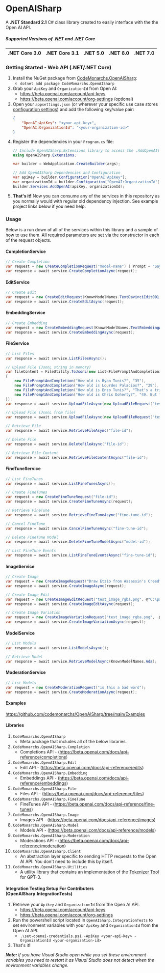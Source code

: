 # OpenAISharp
A <b>.NET Standard 2.1</b> C# class library created to easily interface with the the Open AI API.

##### Supported Versions of .NET and .NET Core
| .NET Core 3.0 | .NET Core 3.1 | .NET 5.0 | .NET 6.0 | .NET 7.0 |
| ------------- | ------------- | -------- | -------- | -------- |

### Getting Started - Web API (.NET/.NET Core)
1. Install the NuGet package from <a href="#">CodeMonarchs.OpenAISharp</a>:
    - ```dotnet add package CodeMonarchs.OpenAISharp```
2. Grab your `ApiKey` and `OrganizationId`  from Open AI:
    - https://beta.openai.com/account/api-keys
    - https://beta.openai.com/account/org-settings (optional)
3. Open your `appsettings.json` (or wherever your specific use case stores <a href="https://learn.microsoft.com/en-us/aspnet/core/fundamentals/configuration/?view=aspnetcore-7.0">configuration settings</a>) and add the following key/value pair:
    ```json
    {
        "OpenAI:ApiKey": "<your-api-key>",
        "OpenAI:OrganizationId": "<your-organization-id>"
    } 
    ```
4. Register the dependencies in your `Program.cs` file:
    ```cs 
    // Include OpenAISharp.Extensions library to access the .AddOpenAI(...) extension method
    using OpenAISharp.Extensions;

    var builder = WebApplication.CreateBuilder(args);

    // Add OpenAISharp Dependencies and Configuration
    var apiKey = builder.Configuration["OpenAI:ApiKey"];
    var organizationId = builder.Configuration["OpenAI:OrganizationId"];
    builder.Services.AddOpenAI(apiKey, organizationId);
    ```
7. <b>That's it!</b> Now you can consume any of the services in this repository as you normally would with regular old dependency injection. See example project links below if you need help.

### Usage
Below is a run down of all of the services within this library and a sample of how to use them. All required parameters are set via the constructor in each of the request objects.
#### CompletionService
```cs
// Create Completion
var request = new CreateCompletionRequest("model-name") { Prompt = "Say this is cool" };
var response = await service.CreateCompletionAsync(request);
```

#### EditService
```cs
// Create Edit
var request = new CreateEditRequest(KnownModelNames.TextDavinciEdit001, "Translate this to Spanish") { Input = "Hey" };
var response = await service.CreateEditAsync(request);
```

#### EmbeddingService
```cs
// Create Embedding
var request = new CreateEmbeddingRequest(KnownModelNames.TextEmbeddingAda002, "The car was super fast and...");
var response = await service.CreateEmbeddingAsync(request);
```

#### FileService
```cs
// List Files
var response = await service.ListFilesAsync();
```
```cs
// Upload File (JsonL string in memory)
var fileContent = FileUtility.ToJsonL(new List<FilePromptAndCompletion>
{
    new FilePromptAndCompletion("How old is Ryan Tunis?", "35"),
    new FilePromptAndCompletion("How old is Lourdes Palacios?", "29"),
    new FilePromptAndCompletion("How old is Enzo Tunis?", "That's a trick question. As of Jan 2023 he hasn't been born yet. Expeceted May 7th 2023." ),
    new FilePromptAndCompletion("How old is Chris Doherty?", "49. But for a mountain, he has only begun in years." )
});
var response = await service.UploadFileAsync(new UploadFileRequest("test-file.jsonl", fileContent, false));
```
```cs
// Upload File (JsonL from file)
var response = await service.UploadFileAsync(new UploadFileRequest("test-file.jsonl", @"C:\path\to\file.jsonl", true));
```
```cs
// Retrieve File
var response = await service.RetrieveFileAsync("file-id");
```
```cs
// Delete File
var response = await service.DeleteFileAsync("file-id");
```
```cs
// Retrieve File Content
var response = await service.RetrieveFileContentAsync("file-id");
```

#### FineTuneService
```cs
// List FineTunes
var response = await service.ListFineTunesAsync();
```
```cs
// Create FineTunes
var request = new CreateFineTuneRequest("file-id");
var response = await service.CreateFineTuneAsync(request);
```
```cs
// Retrieve FineTune
var response = await service.RetrieveFineTuneAsync("fine-tune-id");
```
```cs
// Cancel FineTune
var response = await service.CancelFineTuneAsync("fine-tune-id");
```
```cs
// Delete FineTune Model
var response = await service.DeleteFineTuneModelAsync("model-id");
```
```cs
// List FineTune Events
var response = await service.ListFineTuneEventsAsync("fine-tune-id");
```

#### ImageService
```cs
// Create Image
var request = new CreateImageRequest("Draw Etzio from Assassin's Creed");
var response = await service.CreateImageAsync(request);
```
```cs
// Create Image Edit
var request = new CreateImageEditRequest("test_image_rgba.png", @"C:\path\to\image.png", "Make me something random.", true);
var response = await service.CreateImageEditAsync(request);
```
```cs
// Create Image Variation
var request = new CreateImageVariationRequest("test_image_rgba.png",  @"C:\path\to\image.png", true);
var response = await service.CreateImageVariationAsync(request);
```

#### ModelService
```cs
// List Models
var response = await service.ListModelsAsync();
```
```cs
// Retrieve Model
var response = await service.RetrieveModelAsync(KnownModelNames.Ada);
```

#### ModerationService
```cs
// List Models
var request = new CreateModerationRequest("is this a bad word");
var response = await service.CreateModerationAsync(request);
```

#### Examples
https://github.com/codemonarchs/OpenAISharp/tree/main/Examples

#### Libraries
1. `CodeMonarchs.OpenAISharp`
    - Meta package that includes all of the below libraries.
2. `CodeMonarchs.OpenAISharp.Completion`
    - Completions API - (https://beta.openai.com/docs/api-reference/completions)
3. `CodeMonarchs.OpenAISharp.Edit`
    - Edit API - (https://beta.openai.com/docs/api-reference/edits)
4. `CodeMonarchs.OpenAISharp.Embedding`
    - Embeddings API - (https://beta.openai.com/docs/api-reference/embeddings)
5. `CodeMonarchs.OpenAISharp.File`
    - Files API - (https://beta.openai.com/docs/api-reference/files)
6. `CodeMonarchs.OpenAISharp.FineTune`
    - FineTunes API - (https://beta.openai.com/docs/api-reference/fine-tunes)
7. `CodeMonarchs.OpenAISharp.Image`
    - Images API - (https://beta.openai.com/docs/api-reference/images)
8. `CodeMonarchs.OpenAISharp.Model`
    - Models API - (https://beta.openai.com/docs/api-reference/models)
9. `CodeMonarchs.OpenAISharp.Moderation`
    - Moderations API - (https://beta.openai.com/docs/api-reference/moderation)
10. `CodeMonarchs.OpenAISharp.Client`
    - An abstraction layer specific to sending HTTP requests to the Open AI API. You don't need to include this by itself.
11. `CodeMonarchs.OpenAISharp.Utilities`
    - A utility library that contains an implementation of the <a href="https://beta.openai.com/tokenizer?view=bpe">Tokenizer Tool</a> for GPT-3.

#### Integration Testing Setup For Contributers (OpenAISharp.IntegrationTests)
1. Retrieve your `Apikey` and `OrganizationId` from the Open AI API.
    - https://beta.openai.com/account/api-keys
    - https://beta.openai.com/account/org-settings
2. Run the powershell script located in `OpenAISharp.IntegrationTests` to set environment variables with your `ApiKey` and `OrganizationId` from the Open AI API:
    - ```.\set-openai-credentials.ps1 -ApiKey <your-api-key> -OrganizationId <your-organization-id>```
3. That's it!

<i><b>Note: </b>If you have Visual Studio open while you set these environment variables you need to restart it as Visual Studio does not detect when the environment variables change.</i>
